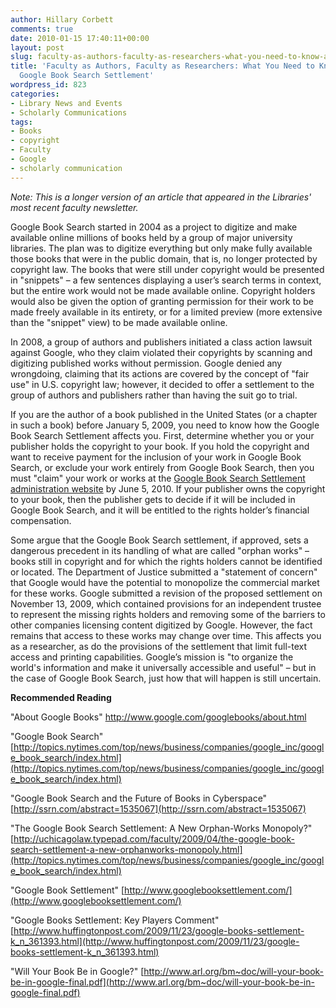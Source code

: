 ```yaml
---
author: Hillary Corbett
comments: true
date: 2010-01-15 17:40:11+00:00
layout: post
slug: faculty-as-authors-faculty-as-researchers-what-you-need-to-know-about-the-google-book-search-settlement
title: 'Faculty as Authors, Faculty as Researchers: What You Need to Know About the
  Google Book Search Settlement'
wordpress_id: 823
categories:
- Library News and Events
- Scholarly Communications
tags:
- Books
- copyright
- Faculty
- Google
- scholarly communication
---
```


_Note: This is a longer version of an article that appeared in the Libraries' most recent faculty newsletter._

Google Book Search started in 2004 as a project to digitize and make available online millions of books held by a group of major university libraries. The plan was to digitize everything but only make fully available those books that were in the public domain, that is, no longer protected by copyright law. The books that were still under copyright would be presented in "snippets" – a few sentences displaying a user’s search terms in context, but the entire work would not be made available online. Copyright holders would also be given the option of granting permission for their work to be made freely available in its entirety, or for a limited preview (more extensive than the "snippet" view) to be made available online.

In 2008, a group of authors and publishers initiated a class action lawsuit against Google, who they claim violated their copyrights by scanning and digitizing published works without permission. Google denied any wrongdoing, claiming that its actions are covered by the concept of "fair use" in U.S. copyright law; however, it decided to offer a settlement to the group of authors and publishers rather than having the suit go to trial.

If you are the author of a book published in the United States (or a chapter in such a book) before January 5, 2009, you need to know how the Google Book Search Settlement affects you. First, determine whether you or your publisher holds the copyright to your book. If you hold the copyright and want to receive payment for the inclusion of your work in Google Book Search, or exclude your work entirely from Google Book Search, then you must "claim" your work or works at the [Google Book Search Settlement administration website](http://www.googlebooksettlement.com/) by June 5, 2010. If your publisher owns the copyright to your book, then the publisher gets to decide if it will be included in Google Book Search, and it will be entitled to the rights holder’s financial compensation.

Some argue that the Google Book Search settlement, if approved, sets a dangerous precedent in its handling of what are called "orphan works" – books still in copyright and for which the rights holders cannot be identified or located. The Department of Justice submitted a "statement of concern" that Google would have the potential to monopolize the commercial market for these works. Google submitted a revision of the proposed settlement on November 13, 2009, which contained provisions for an independent trustee to represent the missing rights holders and removing some of the barriers to other companies licensing content digitized by Google. However, the fact remains that access to these works may change over time. This affects you as a researcher, as do the provisions of the settlement that limit full-text access and printing capabilities. Google’s mission is "to organize the world's information and make it universally accessible and useful" – but in the case of Google Book Search, just how that will happen is still uncertain.

**Recommended Reading**

"About Google Books"
[http://www.google.com/googlebooks/about.html ](http://www.google.com/googlebooks/about.html)

"Google Book Search"
[http://topics.nytimes.com/top/news/business/companies/google_inc/google_book_search/index.html](http://topics.nytimes.com/top/news/business/companies/google_inc/google_book_search/index.html)

"Google Book Search and the Future of Books in Cyberspace"
[http://ssrn.com/abstract=1535067](http://ssrn.com/abstract=1535067)

"The Google Book Search Settlement: A New Orphan-Works Monopoly?"
[http://uchicagolaw.typepad.com/faculty/2009/04/the-google-book-search-settlement-a-new-orphanworks-monopoly.html](http://topics.nytimes.com/top/news/business/companies/google_inc/google_book_search/index.html)

"Google Book Settlement"
[http://www.googlebooksettlement.com/](http://www.googlebooksettlement.com/)

"Google Books Settlement: Key Players Comment"
[http://www.huffingtonpost.com/2009/11/23/google-books-settlement-k_n_361393.html](http://www.huffingtonpost.com/2009/11/23/google-books-settlement-k_n_361393.html)

"Will Your Book Be in Google?"
[http://www.arl.org/bm~doc/will-your-book-be-in-google-final.pdf](http://www.arl.org/bm~doc/will-your-book-be-in-google-final.pdf)
